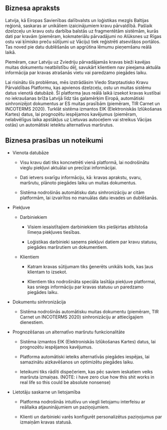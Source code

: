 ## Biznesa apraksts

Latvija, kā Eiropas Savienības dalībvalsts un loģistikas mezgls Baltijas reģionā, saskaras ar unikāliem izaicinājumiem kravu pārvaldībā. Pašlaik dzelzceļu un kravu ostu darbība balstās uz fragmentētām sistēmām, kurās dati par kravām (piemēram, kokmateriālu pārvadājumi no Alūksnes uz Rīgas ostu vai ķīmisko preču sūtījumi uz Vāciju) tiek reģistrēti atsevišķos portālos. Tas noved pie datu dublēšanās un apgrūtina lēmumu pieņemšanu reālā laikā.

Piemēram, caur Latviju uz Zviedriju pārvadājamās kravas bieži kavējas muitas dokumentu neatbilstību dēļ, savukārt klientiem nav pieejama aktuāla informācija par kravas atrašanās vietu vai paredzamo piegādes laiku.

Lai risinātu šīs problēmas, mēs izstrādāsim Viedo Starptautisko Kravu Pārvaldības Platformu, kas apvienos dzelzceļu, ostu un muitas sistēmu datus vienotā datubāzē. Šī platforma ļaus reālā laikā izsekot kravas kustībai no iekraušanas brīža Latvijā līdz tās galamērķim Eiropā, automātiski sinhronizējot dokumentus ar ES muitas prasībām (piemēram, TIR Carnet un INCOTERMS 2020). Turklāt sistēma izmantos EIK (Elektroniskās Izlūkošanas Kartes) datus, lai prognozētu iespējamos kavējumus (piemēram, nelabvēlīgus laika apstākļus uz Lietuvas autoceļiem vai streikus Vācijas ostās) un automātiski ieteiktu alternatīvus maršrutus.

## Biznesa prasības un noteikumi

- Vienota datubāze

    - Visu kravu dati tiks koncnetrēti vienā platformā, lai nodrošinātu vieglu piekļuvi aktuālai un precīzai informācijai.

    - Dati ietvers svarīgu informāciju, kā: kravas aprakstu, svaru, maršrutu, plānoto piegādes laiku un muitas dokumentus.

    - Sistēma nodrošinās automātisku datu sinhronizāciju ar citām platformām, lai izvairītos no manuālas datu ievades un dublēšanās.

- Piekļuve

    - Darbiniekiem
        - Visiem iesaistītajiem darbiniekiem tiks piešķirtas atbilstoša līmeņa piekļuves tiesības.

        - Loģistikas darbinieki saņems piekļuvi datiem par kravu statusu, piegādes maršrutiem un dokumentiem.

    - Klientiem
        - Katram kravas sūtijumam tiks ģenerēts unikāls kods, kas ļaus klientam to izsekot.

        - Klientiem tiks nodrošināta speciāla lasītāja piekļuve platformai, kas sniegs informāciju par kravas statusu un paredzamo piegādes laiku.

- Dokumentu sinhronizācija

    - Sistēma nodrošinās automātisku muitas dokumentu (piemēram, TIR Carnet un INCOTERMS 2020) sinhronizāciju ar attiecīgajiem dienestiem.

- Prognozēšanas un alternatīvo maršrutu funkcionalitāte

    - Sistēma izmantos EIK (Elektroniskās Izlūkošanas Kartes) datus, lai prognozētu iespējamos kavējumus.

    - Platforma automātiski ieteiks alternatīvās piegādes iespējas, lai samazinātu aizkavēšanos un optimizētu piegādes laiku.

    - Ieteikumi tiks rādīti dispečeriem, kas pēc saviem ieskatiem veiks maršruta izmaiņas. (NOTE: i have zero clue how this shit works in real life so this could be absolute nonsense)

- Lietotāju saskarne un lietojamība

    - Platforma nodrošinās intuitīvu un viegli lietojamu interfeisu ar reāllaika atjauninājumiem un paziņojumiem.

    - Klienti un darbinieki varēs konfigurēt personalizētus paziņojumus par izmaiņām kravas statusā.
